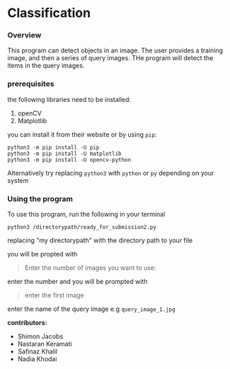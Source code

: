 # Classification

### Overview
This program can detect objects in an image. The user provides a training image, and then a series of query images. THe program will detect the items in the query images.

### prerequisites
the following libraries need to be installed:

1. openCV
2. Matplotlib

you can install it from their website or by using `pip`:

```console
python3 -m pip install -U pip
python3 -m pip install -U matplotlib
python3 -m pip install -U opencv-python
```
Alternatively try replacing `python3` with `python` or `py` depending on your system

### Using the program 
To use this program, run the following in your terminal

```
python3 /directorypath/ready_for_submission2.py
```  

replacing "my directorypath" with the directory path to your file

you will be propted with 
>Enter the number of images you want to use:

enter the number and you will be prompted with

>enter the first image

enter the name of the query image e.g `query_image_1.jpg`

**contributors:**
- Shimon Jacobs
- Nastaran Keramati
- Safinaz Khalil
- Nadia Khodai
